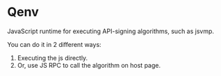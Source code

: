 # Qenv

JavaScript runtime for executing API-signing algorithms, such as jsvmp.

You can do it in 2 different ways:

1. Executing the js directly.
2. Or, use JS RPC to call the algorithm on host page.
